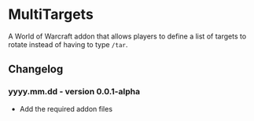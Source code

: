 # MultiTargets

A World of Warcraft addon that allows players to define a list of targets to rotate instead of having to type `/tar`.

## Changelog

### yyyy.mm.dd - version 0.0.1-alpha

* Add the required addon files